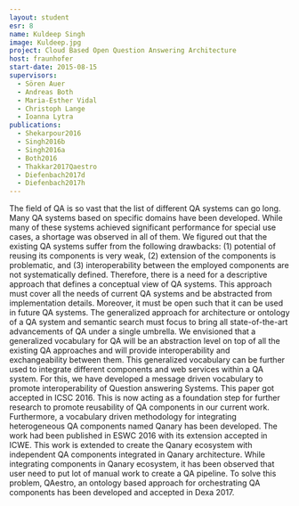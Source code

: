 ```yaml
---
layout: student
esr: 8
name: Kuldeep Singh
image: Kuldeep.jpg
project: Cloud Based Open Question Answering Architecture
host: fraunhofer
start-date: 2015-08-15
supervisors:
  - Sören Auer
  - Andreas Both
  - Maria-Esther Vidal
  - Christoph Lange
  - Ioanna Lytra
publications:
  - Shekarpour2016
  - Singh2016b
  - Singh2016a
  - Both2016
  - Thakkar2017Qaestro
  - Diefenbach2017d
  - Diefenbach2017h
---
```

The field of QA is so vast that the list of different QA systems can go long. Many QA systems based on specific domains have been developed. While many of these systems achieved significant performance for special use cases, a shortage was observed in all of them. We figured out that the existing QA systems suffer from the following drawbacks: (1) potential of reusing its components is very weak, (2) extension of the components is problematic, and (3) interoperability between the employed components are not systematically defined. Therefore, there is a need for a descriptive approach that defines a conceptual view of QA systems. This approach must cover all the needs of current QA systems and be abstracted from implementation details. Moreover, it must be open such that it can be used in future QA systems. The generalized approach for architecture or ontology of a QA system and semantic search must focus to bring all state-of-the-art advancements of QA under a single umbrella. We envisioned that a generalized vocabulary for QA will be an abstraction level on top of all the existing QA approaches and will provide interoperability and exchangeability between them. This generalized vocabulary can be further used to integrate different components and web services within a QA system. For this, we have developed a message driven vocabulary to promote interoperability of Question answering Systems. This paper got accepted in ICSC 2016. This is now acting as a foundation step for further research to promote reusability of QA components in our current work. Furthermore, a vocabulary driven methodology for integrating heterogeneous QA components named Qanary has been developed. The work had been published in ESWC 2016 with its extension accepted in ICWE. This work is extended to create the Qanary ecosystem with independent QA components integrated in Qanary architecture. While integrating components in Qanary ecosystem, it has been observed that user need to put lot of manual work to create a QA pipeline. To solve this problem, QAestro, an ontology based approach for orchestrating QA components has been developed and accepted in Dexa 2017. 
